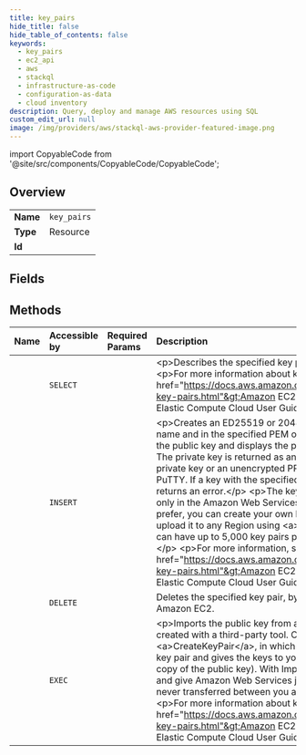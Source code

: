 ```yaml
---
title: key_pairs
hide_title: false
hide_table_of_contents: false
keywords:
  - key_pairs
  - ec2_api
  - aws    
  - stackql
  - infrastructure-as-code
  - configuration-as-data
  - cloud inventory
description: Query, deploy and manage AWS resources using SQL
custom_edit_url: null
image: /img/providers/aws/stackql-aws-provider-featured-image.png
---
```


import CopyableCode from '@site/src/components/CopyableCode/CopyableCode';




## Overview
<table><tbody>
<tr><td><b>Name</b></td><td><code>key_pairs</code></td></tr>
<tr><td><b>Type</b></td><td>Resource</td></tr>
<tr><td><b>Id</b></td><td><CopyableCode code="aws.ec2_api.key_pairs" /></td></tr>
</tbody></table>

## Fields
## Methods
| Name | Accessible by | Required Params | Description |
|:-----|:--------------|:----------------|:------------|
| <CopyableCode code="key_pairs_Describe" /> | `SELECT` | <CopyableCode code="region" /> | &lt;p&gt;Describes the specified key pairs or all of your key pairs.&lt;/p&gt; &lt;p&gt;For more information about key pairs, see &lt;a href="https://docs.aws.amazon.com/AWSEC2/latest/UserGuide/ec2-key-pairs.html"&gt;Amazon EC2 key pairs&lt;/a&gt; in the &lt;i&gt;Amazon Elastic Compute Cloud User Guide&lt;/i&gt;.&lt;/p&gt; |
| <CopyableCode code="key_pair_Create" /> | `INSERT` | <CopyableCode code="KeyName, region" /> | &lt;p&gt;Creates an ED25519 or 2048-bit RSA key pair with the specified name and in the specified PEM or PPK format. Amazon EC2 stores the public key and displays the private key for you to save to a file. The private key is returned as an unencrypted PEM encoded PKCS#1 private key or an unencrypted PPK formatted private key for use with PuTTY. If a key with the specified name already exists, Amazon EC2 returns an error.&lt;/p&gt; &lt;p&gt;The key pair returned to you is available only in the Amazon Web Services Region in which you create it. If you prefer, you can create your own key pair using a third-party tool and upload it to any Region using &lt;a&gt;ImportKeyPair&lt;/a&gt;.&lt;/p&gt; &lt;p&gt;You can have up to 5,000 key pairs per Amazon Web Services Region.&lt;/p&gt; &lt;p&gt;For more information, see &lt;a href="https://docs.aws.amazon.com/AWSEC2/latest/UserGuide/ec2-key-pairs.html"&gt;Amazon EC2 key pairs&lt;/a&gt; in the &lt;i&gt;Amazon Elastic Compute Cloud User Guide&lt;/i&gt;.&lt;/p&gt; |
| <CopyableCode code="key_pair_Delete" /> | `DELETE` | <CopyableCode code="region" /> | Deletes the specified key pair, by removing the public key from Amazon EC2. |
| <CopyableCode code="key_pair_Import" /> | `EXEC` | <CopyableCode code="KeyName, PublicKeyMaterial, region" /> | &lt;p&gt;Imports the public key from an RSA or ED25519 key pair that you created with a third-party tool. Compare this with &lt;a&gt;CreateKeyPair&lt;/a&gt;, in which Amazon Web Services creates the key pair and gives the keys to you (Amazon Web Services keeps a copy of the public key). With ImportKeyPair, you create the key pair and give Amazon Web Services just the public key. The private key is never transferred between you and Amazon Web Services.&lt;/p&gt; &lt;p&gt;For more information about key pairs, see &lt;a href="https://docs.aws.amazon.com/AWSEC2/latest/UserGuide/ec2-key-pairs.html"&gt;Amazon EC2 key pairs&lt;/a&gt; in the &lt;i&gt;Amazon Elastic Compute Cloud User Guide&lt;/i&gt;.&lt;/p&gt; |

